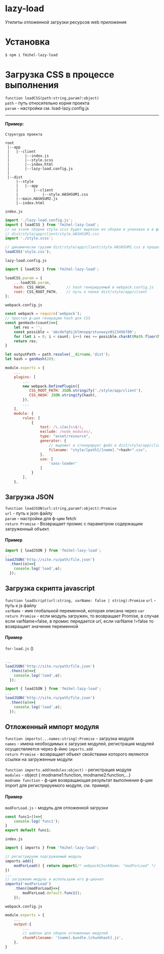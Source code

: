 # lazy-load
Утилиты отложенной загрузки ресурсов web приложения

# Установка 
```bash
$ npm i fmihel-lazy-load
```

# Загрузка CSS в процессе выполнения
```function loadCSS(path:string,param?:object)```\
`path` - путь относительно корня проекта\
`param` - настройки см. load-lazy.config.js

---
#### Пример:
`Структура проекта`
```
root
 |--app
 |   |--client
 |       |--index.js
 |       |--style.scss
 |       |--index.html
 |       |--lazy-load.config.js
 |
 |--dist
     |--style
     |   |--app
     |       |--client 
     |           |--style.HASHSUM1.css   
     |--main.HASHSUM2.js
     |--index.html
```

`index.js`
```js 
import './lazy-load.config.js';
import { loadCSS } from 'fmihel-lazy-load';
// на этапе сборки style.scss будет вырезан из сборки и упакован в в файл
// dist/style/app/client/style.HASHSUM1.css
import './style.scss'; 

// динамически грузим dist/style/app/client/style.HASHSUM1.css в процессе выполнения
loadCSS('style.css'); 

```


`lazy-load.config.js`
```js
import { loadCSS } from 'fmihel-lazy-load';

loadCSS.param = {
    ...loadCSS.param,
    hash: CSS_HASH,         // hash генерируемый в webpack.config.js
    root: CSS_ROOT_PATH,    // путь к папке dist/style/app/client
};
```


`webpack.config.js`
```js
const webpack = require('webpack');
// простая ф-ция генерации hash для CSS
const genHash=(count)=>{
    let res = '';
    const possible = 'abcdefghijklmnopqrstuvwxyz0123456789';
    for (let i = 0; i < count; i++) res += possible.charAt(Math.floor(Math.random() * possible.length));
    return res;
}

let outputPath = path.resolve(__dirname,'dist');
let hash = genHash(20);

module.exports = {
    ...
    plugins: [
        ...
        new webpack.DefinePlugin({
           CSS_ROOT_PATH: JSON.stringify('./style/app/client'),
           CSS_HASH: JSON.stringify(hash),
        }),
        ...        
    ],
    module: {
        rules: [
            {
                test: /\.s[ac]ss$/i,
                exclude: /node_modules/,
                type: "asset/resource",
                generator: {
                    // вырежет и сгенерирует файл в dist/style/app/client
                    filename: "style/[path]/[name]."+hash+".css", 
                },
                use: [
                    'sass-loader'           
                ]
            }
        ],
    },    

```

## Загрузка JSON
```function loadJSON(url:string,param?:object):Promise```\
`url` - путь к json файлу\
`param` - настройки для ф-ции fetch\
```return Promise``` -  Возвращает промис с параметром содержащим загруженный объект.

#### Пример
```js
import { loadJSON } from 'fmihel-lazy-load';
...
loadJSON('http://site.ru/path/file.json')
  .then((o)=>{
    console.log('load',o);
  });

```

## Загрузка скрипта javascript
```function loadScript(url:string, varName: false | string):Promise```
`url` - путь к js файлу\
`varName` - имя глобальной переменной, которая описана через  ```var```\
 ```return Promise``` - если модуль загружен, то возвращает Promise, в случае если varName=false, в промис передается url, 
 если varName !=false то возвращает значение переменной

#### Пример
`for-load.js` ()
```js

...
loadJSON('http://site.ru/path/file.json')
  .then((o)=>{
    console.log('load',o);
  });

```

```js
import { loadJSON } from 'fmihel-lazy-load';
...
loadJSON('http://site.ru/path/file.json')
  .then((o)=>{
    console.log('load',o);
  });

```


## Отложенный импорт модуля

```function imports(...names:string):Promise``` - загрузка модуля\
`names` - имена необходимых к загрузке модулей, регистрация модулей осуществляется через ф-йию ```imports.add```\
 ```return Promise``` - возвращает объект свойствами которого являются ссылки на загруженные модули\
\
```function imports.add(modules:object)``` - регистрация модуля\
`modules` - object { modname1:function, modname2:function,...}\
`modname function` - ф-ция возвращающая результат выполнения ф-ции import для регистрируемого модуля, см. пример\

#### Пример

`modForLoad.js` - модуль для отложенной загрузки
```js
const func1=()=>{
    console.log('func1');
}
export default func1;
```

`index.js` 
```js
import { imports } from 'fmihel-lazy-load';

// регистрируем подгружаемый модуль
imports.add({
    modForLoad() { return import(/* webpackChunkName: "modForLoad" */ './path/modForLoad').then((modForLoad) => ({ modForLoad })); },
})
...
// загружаем модуль и используем его ф-ционал
imports('modForLoad')
    .then({modForLoad}=>{
        modForLoad.default.func1();
    });
```

`webpack.config.js`
```js
module.exports = {
    ...
    output:{
        ...
        // шаблон для сборок отложенных модулей
        chunkFilename: '[name].bundle.[chunkhash].js',
    },
}
```



